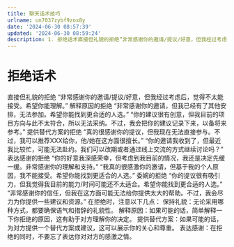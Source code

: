 ```yaml
---
title: 聊天话术技巧
urlname: un7037zybf9zox8y
date: '2024-06-30 08:57:39'
updated: '2024-06-30 08:59:24'
description: 1. 拒绝话术直接但礼貌的拒绝“非常感谢你的邀请/提议/好意，但我经过考虑后，觉得不太能接受。希望你能理解。”解释原因的拒绝“非常感谢你的邀请，但我已经有了其他安排，无法参加。希望你能找到更合适的人选。”“你的建议很有创意，但我目前的项目方向与此不太符合，所以无法采纳。不过，我会把你的建议记录...
---
```

# 拒绝话术
直接但礼貌的拒绝
“非常感谢你的邀请/提议/好意，但我经过考虑后，觉得不太能接受。希望你能理解。”
解释原因的拒绝
“非常感谢你的邀请，但我已经有了其他安排，无法参加。希望你能找到更合适的人选。”
“你的建议很有创意，但我目前的项目方向与此不太符合，所以无法采纳。不过，我会把你的建议记录下来，以备将来参考。”
提供替代方案的拒绝
“真的很感谢你的提议，但我现在无法直接参与。不过，我可以推荐XXX给你，他/她在这方面很擅长。”
“你的邀请我收到了，但最近我比较忙，可能无法赴约。我们可以改期或者通过线上交流的方式继续讨论吗？”
表达感谢的拒绝
“你的好意我深感荣幸，但考虑到我目前的情况，我还是决定先缓一缓。非常感谢你的理解和支持。”
“我真的很感激你的邀请，但基于我的个人原因，我不能接受。希望你能找到更适合的人选。”
委婉的拒绝
“你的提议很有吸引力，但我觉得我目前的能力/时间可能还不太适合。希望你能找到更合适的人选。”
“非常感谢你的信任，但我在这方面可能无法给你提供太大的帮助。不过，我会尽力为你提供一些建议和资源。”
在拒绝时，注意以下几点：
保持礼貌：无论采用哪种方式，都要确保语气和措辞的礼貌性。
解释原因：如果可能的话，简单解释一下你拒绝的原因，这有助于对方理解你的决定。
提供替代方案：如果可能的话，为对方提供一个替代方案或建议，这可以展示你的关心和尊重。
表达感谢：在拒绝的同时，不要忘了表达你对对方的感激之情。
